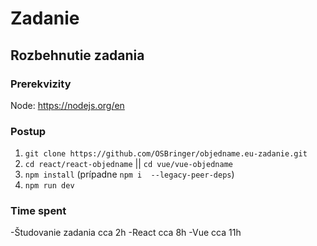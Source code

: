 # Zadanie

## Rozbehnutie zadania 
### Prerekvizity 
 Node: https://nodejs.org/en

### Postup
1. ```git clone https://github.com/OSBringer/objedname.eu-zadanie.git ```
2. ```cd react/react-objedname``` || ```cd vue/vue-objedname```
3. ```npm install``` (prípadne ```npm i  --legacy-peer-deps```)
4. ```npm run dev``` 
  
### Time spent
  -Študovanie zadania 
   cca 2h
  -React
   cca 8h
  -Vue
    cca 11h
